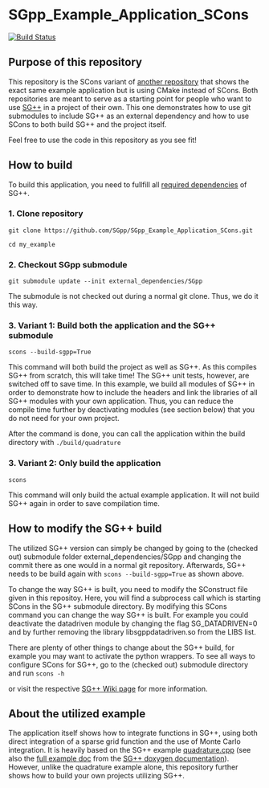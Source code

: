 # SGpp_Example_Application_SCons

[![Build Status](https://travis-ci.org/SGpp/SGpp_Example_Application_SCons.svg?branch=master)](https://travis-ci.org/SGpp/SGpp_Example_Application_SCons)

## Purpose of this repository

This repository is the SCons variant of [another repository](https://github.com/SGpp/SGpp_Example_Application_CMake) that shows the exact same example application but is using CMake instead of SCons.
Both repositories are meant to serve as a starting point for people who want to use [SG++](https://github.com/SGpp/SGpp) in a project of their own. 
This one demonstrates how to use git submodules to include SG++ as an external dependency and how to use SCons to both build SG++ and the project itself.

Feel free to use the code in this repository as you see fit!

## How to build

To build this application, you need to fullfill all [required dependencies](https://github.com/SGpp/SGpp/wiki/Linux-(GCC-Clang-ICC)#dependencies) of SG++. 

### 1. Clone repository
`git clone https://github.com/SGpp/SGpp_Example_Application_SCons.git`

`cd my_example`
### 2. Checkout SGpp submodule
`git submodule update --init external_dependencies/SGpp`

The submodule is not checked out during a normal git clone. Thus, we do it this way.

### 3. Variant 1: Build both the application and the SG++ submodule
`scons --build-sgpp=True`

This command will both build the project as well as SG++. As this compiles SG++ from scratch, this will take time! The SG++ unit tests, however, are switched off to save time. In this example, we build all modules of SG++ in order to demonstrate how to include the headers and link the libraries of all SG++ modules with your own application. Thus, you can reduce the compile time further by deactivating modules (see section below) that you do not need for your own project.

After the command is done, you can call the application within the build directory with `./build/quadrature`
### 3. Variant 2: Only build the application
`scons`

This command will only build the actual example application. It will not build SG++ again in order to save compilation time.

## How to modify the SG++ build
The utilized SG++ version can simply be changed by going to the (checked out) submodule folder external_dependencies/SGpp and changing the commit there as one would in a normal git repository. Afterwards, SG++ needs to be build again with `scons --build-sgpp=True` as shown above.

To change the way SG++ is built, you need to modify the SConstruct file given in this repositoy. Here, you will find a subprocess call which is starting SCons in the SG++ submodule directory. By modifying this SCons command you can change the way SG++ is built. For example you could deactivate the datadriven module by changing the flag SG_DATADRIVEN=0 and by further removing the library libsgppdatadriven.so from the LIBS list.

There are plenty of other things to change about the SG++ build, for example you may want to activate the python wrappers.
To see all ways to configure SCons for SG++, go to the (checked out) submodule directory and run
`scons -h`

or visit the respective [SG++ Wiki page](https://github.com/SGpp/SGpp/wiki/Linux-(GCC-Clang-ICC)#compilation-with-scons) for more information.

## About the utilized example
The application itself shows how to integrate functions in SG++, using both direct integration of a sparse grid function and the use of Monte Carlo integration.
It is heavily based on the SG++ example [quadrature.cpp](https://github.com/SGpp/SGpp/blob/master/base/examples/quadrature.cpp) (see also the [full example doc]( http://sgpp.sparsegrids.org/example_quadrature_cpp.html) from the [SG++ doxygen documentation](http://sgpp.sparsegrids.org/index.html)). However, unlike the quadrature example alone, this repository further shows how to build your own projects utilizing SG++.
